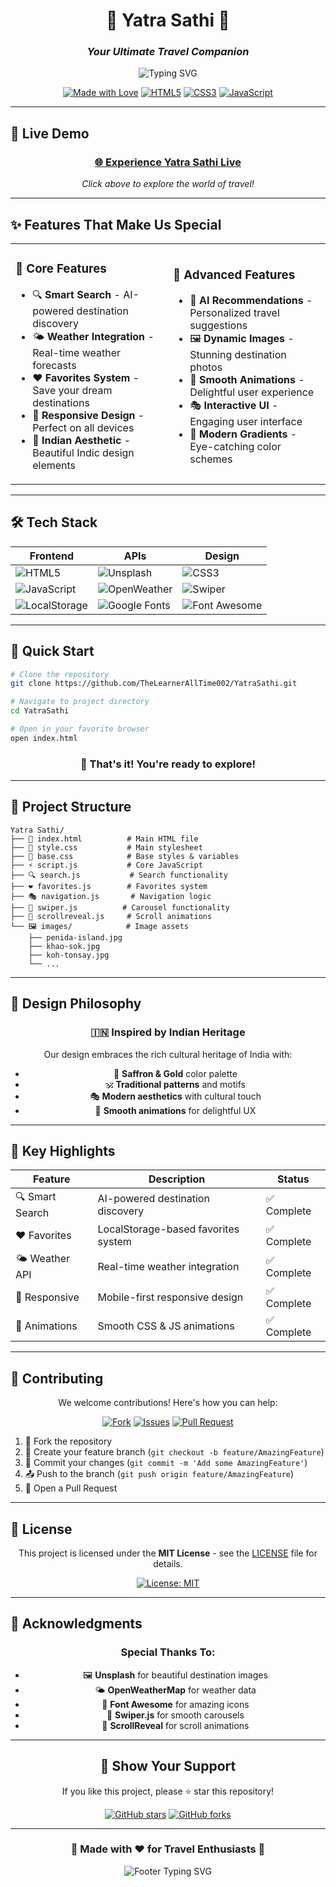 <div align="center">

# 🌟 Yatra Sathi 🌟
### *Your Ultimate Travel Companion*

<img src="https://readme-typing-svg.herokuapp.com?font=Fira+Code&size=22&duration=3000&pause=1000&color=FF6B35&center=true&vCenter=true&width=435&lines=Discover+Amazing+Destinations;Plan+Your+Perfect+Journey;Experience+The+World" alt="Typing SVG" />

[![Made with Love](https://img.shields.io/badge/Made%20with-❤️-red.svg)](https://github.com/TheLearnerAllTime002/YatraSathi)
[![HTML5](https://img.shields.io/badge/HTML5-E34F26?style=for-the-badge&logo=html5&logoColor=white)](https://developer.mozilla.org/en-US/docs/Web/HTML)
[![CSS3](https://img.shields.io/badge/CSS3-1572B6?style=for-the-badge&logo=css3&logoColor=white)](https://developer.mozilla.org/en-US/docs/Web/CSS)
[![JavaScript](https://img.shields.io/badge/JavaScript-F7DF1E?style=for-the-badge&logo=javascript&logoColor=black)](https://developer.mozilla.org/en-US/docs/Web/JavaScript)

</div>

---

## 🚀 **Live Demo**

<div align="center">

### [🌐 **Experience Yatra Sathi Live**](https://yatrasaathi.netlify.app/)

*Click above to explore the world of travel!*

</div>

---

## ✨ **Features That Make Us Special**

<table>
<tr>
<td width="50%">

### 🎯 **Core Features**
- 🔍 **Smart Search** - AI-powered destination discovery
- 🌤️ **Weather Integration** - Real-time weather forecasts
- ❤️ **Favorites System** - Save your dream destinations
- 📱 **Responsive Design** - Perfect on all devices
- 🎨 **Indian Aesthetic** - Beautiful Indic design elements

</td>
<td width="50%">

### 🚀 **Advanced Features**
- 🤖 **AI Recommendations** - Personalized travel suggestions
- 🖼️ **Dynamic Images** - Stunning destination photos
- 💫 **Smooth Animations** - Delightful user experience
- 🎭 **Interactive UI** - Engaging user interface
- 🌈 **Modern Gradients** - Eye-catching color schemes

</td>
</tr>
</table>

---

## 🛠️ **Tech Stack**

<div align="center">

| Frontend | APIs | Design |
|----------|------|--------|
| ![HTML5](https://img.shields.io/badge/HTML5-E34F26?style=flat-square&logo=html5&logoColor=white) | ![Unsplash](https://img.shields.io/badge/Unsplash-000000?style=flat-square&logo=unsplash&logoColor=white) | ![CSS3](https://img.shields.io/badge/CSS3-1572B6?style=flat-square&logo=css3&logoColor=white) |
| ![JavaScript](https://img.shields.io/badge/JavaScript-F7DF1E?style=flat-square&logo=javascript&logoColor=black) | ![OpenWeather](https://img.shields.io/badge/OpenWeather-FF6B35?style=flat-square&logo=weather&logoColor=white) | ![Swiper](https://img.shields.io/badge/Swiper-6332F6?style=flat-square&logo=swiper&logoColor=white) |
| ![LocalStorage](https://img.shields.io/badge/LocalStorage-FF9500?style=flat-square&logo=html5&logoColor=white) | ![Google Fonts](https://img.shields.io/badge/Google_Fonts-4285F4?style=flat-square&logo=google&logoColor=white) | ![Font Awesome](https://img.shields.io/badge/Font_Awesome-339AF0?style=flat-square&logo=fontawesome&logoColor=white) |

</div>

---

## 🚀 **Quick Start**

```bash
# Clone the repository
git clone https://github.com/TheLearnerAllTime002/YatraSathi.git

# Navigate to project directory
cd YatraSathi

# Open in your favorite browser
open index.html
```

<div align="center">

### 🎉 **That's it! You're ready to explore!**

</div>

---

## 📁 **Project Structure**

```
Yatra Sathi/
├── 📄 index.html          # Main HTML file
├── 🎨 style.css           # Main stylesheet
├── 🎨 base.css            # Base styles & variables
├── ⚡ script.js           # Core JavaScript
├── 🔍 search.js           # Search functionality
├── ❤️ favorites.js        # Favorites system
├── 🎭 navigation.js       # Navigation logic
├── 🎪 swiper.js          # Carousel functionality
├── 📱 scrollreveal.js     # Scroll animations
└── 🖼️ images/            # Image assets
    ├── penida-island.jpg
    ├── khao-sok.jpg
    ├── koh-tonsay.jpg
    └── ...
```

---

## 🎨 **Design Philosophy**

<div align="center">

### 🇮🇳 **Inspired by Indian Heritage**

Our design embraces the rich cultural heritage of India with:

- 🧡 **Saffron & Gold** color palette
- 🕉️ **Traditional patterns** and motifs
- 🎭 **Modern aesthetics** with cultural touch
- 💫 **Smooth animations** for delightful UX

</div>

---

## 🌟 **Key Highlights**

<div align="center">

| Feature | Description | Status |
|---------|-------------|--------|
| 🔍 Smart Search | AI-powered destination discovery | ✅ Complete |
| ❤️ Favorites | LocalStorage-based favorites system | ✅ Complete |
| 🌤️ Weather API | Real-time weather integration | ✅ Complete |
| 📱 Responsive | Mobile-first responsive design | ✅ Complete |
| 🎨 Animations | Smooth CSS & JS animations | ✅ Complete |

</div>

---

## 🤝 **Contributing**

<div align="center">

We welcome contributions! Here's how you can help:

[![Fork](https://img.shields.io/badge/Fork-Repository-blue?style=for-the-badge)](https://github.com/TheLearnerAllTime002/YatraSathi/fork)
[![Issues](https://img.shields.io/badge/Report-Issues-red?style=for-the-badge)](https://github.com/TheLearnerAllTime002/YatraSathi/issues)
[![Pull Request](https://img.shields.io/badge/Submit-PR-green?style=for-the-badge)](https://github.com/TheLearnerAllTime002/YatraSathi/pulls)

</div>

1. 🍴 Fork the repository
2. 🌿 Create your feature branch (`git checkout -b feature/AmazingFeature`)
3. 💾 Commit your changes (`git commit -m 'Add some AmazingFeature'`)
4. 📤 Push to the branch (`git push origin feature/AmazingFeature`)
5. 🔄 Open a Pull Request

---

## 📄 **License**

<div align="center">

This project is licensed under the **MIT License** - see the [LICENSE](LICENSE) file for details.

[![License: MIT](https://img.shields.io/badge/License-MIT-yellow.svg?style=for-the-badge)](https://opensource.org/licenses/MIT)

</div>

---

## 🙏 **Acknowledgments**

<div align="center">

### Special Thanks To:

- 🖼️ **Unsplash** for beautiful destination images
- 🌤️ **OpenWeatherMap** for weather data
- 🎨 **Font Awesome** for amazing icons
- 🎪 **Swiper.js** for smooth carousels
- 💫 **ScrollReveal** for scroll animations

</div>

---

<div align="center">

## 💖 **Show Your Support**

If you like this project, please ⭐ star this repository!

[![GitHub stars](https://img.shields.io/github/stars/TheLearnerAllTime002/YatraSathi?style=social)](https://github.com/TheLearnerAllTime002/YatraSathi/stargazers)
[![GitHub forks](https://img.shields.io/github/forks/TheLearnerAllTime002/YatraSathi?style=social)](https://github.com/TheLearnerAllTime002/YatraSathi/network)

---

### 🌟 **Made with ❤️ for Travel Enthusiasts** 🌟

<img src="https://readme-typing-svg.herokuapp.com?font=Fira+Code&size=16&duration=2000&pause=1000&color=FF6B35&center=true&vCenter=true&width=435&lines=Happy+Traveling!;Explore+The+World;Create+Memories" alt="Footer Typing SVG" />

</div>